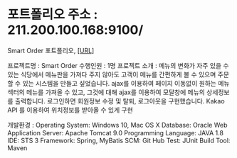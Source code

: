 # 포트폴리오 주소 : 211.200.100.168:9100/

Smart Order 포트폴리오, [[URL]](http://211.200.100.168:9100/)

프로젝트명 : Smart Order
수행인원 : 1명
프로젝트 소개 : 메뉴의 변화가 자주 있을 수 있는 식당에서 메뉴판을 가져다 주지 않아도
            고객이 메뉴를 간편하게 볼 수 있으며 주문할 수 있는 시스템을 만들고 싶었습니다.
            ajax를 이용하여 페이지 이동없이 원하는 메뉴 섹터의 메뉴를 가져올 수 있고, 그것에 대해 ajax를 이용하여
            모달창에 메뉴의 상세정보를 출력합니다.
            로그인하면 회원정보 수정 및 탈퇴, 로그아웃을 구현했습니다.
            Kakao API 를 이용하여 위치정보를 받아올 수 있게 구현
            
개발환경 :  Operating System: Windows 10, Mac OS X
          Database: Oracle
          Web Application Server: Apache Tomcat 9.0
          Programming Language: JAVA 1.8
          IDE: STS 3
          Framework: Spring, MyBatis
          SCM: Git Hub
          Test: JUnit
          Build Tool: Maven
            

